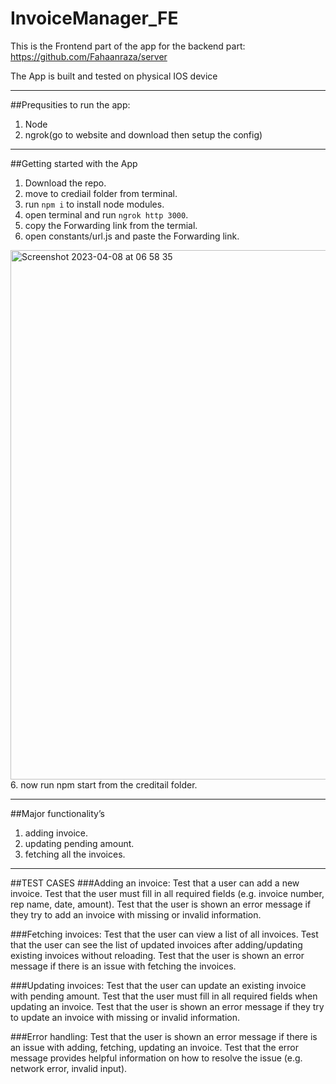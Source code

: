 # InvoiceManager_FE

This is the Frontend part of the app
for the backend part: https://github.com/Fahaanraza/server

The App is built and tested on physical IOS device

---

##Prequsities to run the app:
1. Node
2. ngrok(go to website and download then setup the config)

---

##Getting started with the App

1. Download the repo.
2. move to crediail folder from terminal.
3. run `npm i` to install node modules.
4. open terminal and run `ngrok http 3000`.
5. copy the Forwarding link from the termial.
5. open constants/url.js and paste the Forwarding link.
<img width="847" alt="Screenshot 2023-04-08 at 06 58 35" src="https://user-images.githubusercontent.com/47321056/230697416-6a0869b5-d246-477e-8513-31d4def3a1c2.png">
6. now run npm start from the creditail folder.

---
##Major functionality’s 
1. adding invoice.
2. updating pending amount.
3. fetching all the invoices.

---
##TEST CASES
###Adding an invoice:
Test that a user can add a new invoice.
Test that the user must fill in all required fields (e.g. invoice number, rep name, date, amount).
Test that the user is shown an error message if they try to add an invoice with missing or invalid information.

###Fetching invoices:
Test that the user can view a list of all invoices.
Test that the user can see the list of updated invoices after adding/updating existing invoices without reloading.
Test that the user is shown an error message if there is an issue with fetching the invoices.

###Updating invoices:
Test that the user can update an existing invoice with pending amount.
Test that the user must fill in all required fields when updating an invoice.
Test that the user is shown an error message if they try to update an invoice with missing or invalid information.

###Error handling:
Test that the user is shown an error message if there is an issue with adding, fetching, updating an invoice.
Test that the error message provides helpful information on how to resolve the issue (e.g. network error, invalid input).













